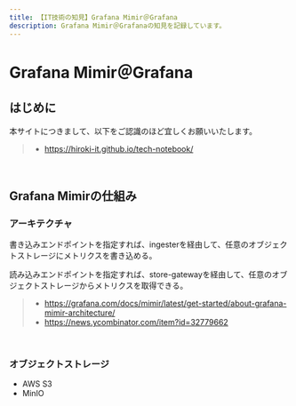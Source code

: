 ```yaml
---
title: 【IT技術の知見】Grafana Mimir＠Grafana
description: Grafana Mimir＠Grafanaの知見を記録しています。
---
```


# Grafana Mimir＠Grafana

## はじめに

本サイトにつきまして、以下をご認識のほど宜しくお願いいたします。

> - https://hiroki-it.github.io/tech-notebook/

<br>

## Grafana Mimirの仕組み

### アーキテクチャ

書き込みエンドポイントを指定すれば、ingesterを経由して、任意のオブジェクトストレージにメトリクスを書き込める。

読み込みエンドポイントを指定すれば、store-gatewayを経由して、任意のオブジェクトストレージからメトリクスを取得できる。

> - https://grafana.com/docs/mimir/latest/get-started/about-grafana-mimir-architecture/
> - https://news.ycombinator.com/item?id=32779662

<br>

### オブジェクトストレージ

- AWS S3
- MinIO

<br>
